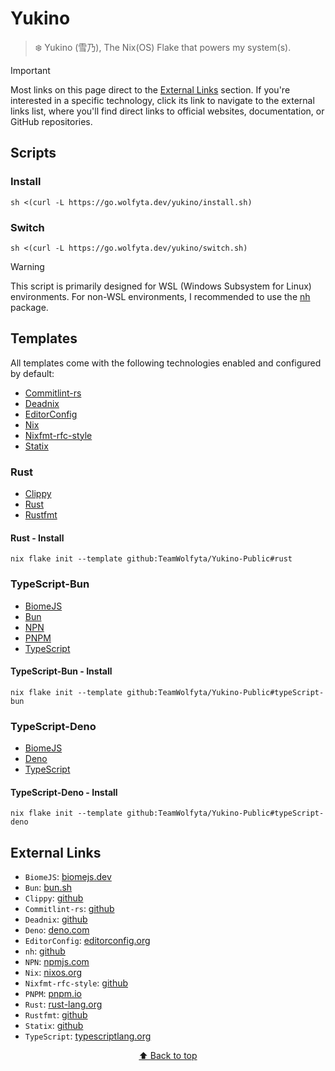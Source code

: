 # Yukino

> ❄️ Yukino (雪乃), The Nix(OS) Flake that powers my system(s).

> [!IMPORTANT]
> Most links on this page direct to the [External Links](#external-links) section. If you're interested in a specific technology, click its link to navigate to the external links list, where you'll find direct links to official websites, documentation, or GitHub repositories.

## Scripts

### Install

```shell
sh <(curl -L https://go.wolfyta.dev/yukino/install.sh)
```

### Switch

```shell
sh <(curl -L https://go.wolfyta.dev/yukino/switch.sh)
```

> [!WARNING]
> This script is primarily designed for WSL (Windows Subsystem for Linux) environments. For non-WSL environments, I recommended to use the [nh](#external-links) package.

## Templates

All templates come with the following technologies enabled and configured by default:

- [Commitlint-rs](#external-links)
- [Deadnix](#external-links)
- [EditorConfig](#external-links)
- [Nix](#external-links)
- [Nixfmt-rfc-style](#external-links)
- [Statix](#external-links)

### Rust

- [Clippy](#external-links)
- [Rust](#external-links)
- [Rustfmt](#external-links)

#### Rust - Install

```shell
nix flake init --template github:TeamWolfyta/Yukino-Public#rust
```

### TypeScript-Bun

- [BiomeJS](#external-links)
- [Bun](#external-links)
- [NPN](#external-links)
- [PNPM](#external-links)
- [TypeScript](#external-links)

#### TypeScript-Bun - Install

```shell
nix flake init --template github:TeamWolfyta/Yukino-Public#typeScript-bun
```

### TypeScript-Deno

- [BiomeJS](#external-links)
- [Deno](#external-links)
- [TypeScript](#external-links)

#### TypeScript-Deno - Install

```shell
nix flake init --template github:TeamWolfyta/Yukino-Public#typeScript-deno
```

## External Links

- `BiomeJS`: [biomejs.dev](https://biomejs.dev)
- `Bun`: [bun.sh](https://bun.sh)
- `Clippy`: [github](https://github.com/rust-lang/rust-clippy)
- `Commitlint-rs`: [github](https://github.com/keisukeyamashita/commitlint-rs)
- `Deadnix`: [github](https://github.com/astro/deadnix)
- `Deno`: [deno.com](https://deno.com)
- `EditorConfig`: [editorconfig.org](https://editorconfig.org)
- `nh`: [github](https://github.com/viperML/nh)
- `NPN`: [npmjs.com](https://www.npmjs.com)
- `Nix`: [nixos.org](https://nixos.org)
- `Nixfmt-rfc-style`: [github](https://github.com/NixOS/nixfmt)
- `PNPM`: [pnpm.io](https://pnpm.io/)
- `Rust`: [rust-lang.org](https://www.rust-lang.org)
- `Rustfmt`: [github](https://github.com/rust-lang/rustfmt)
- `Statix`: [github](https://github.com/oppiliappan/statix)
- `TypeScript`: [typescriptlang.org](https://www.typescriptlang.org/)

<div align="middle" >
  <p>
    <a href="#yukino">⬆️ Back to top</a>
  </p>
</div>
